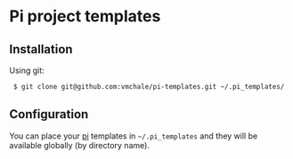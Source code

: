 # Pi project templates

## Installation

Using git:

```bash
 $ git clone git@github.com:vmchale/pi-templates.git ~/.pi_templates/
```

## Configuration

You can place your [pi](https://github.com/vmchale/project-init) templates in
`~/.pi_templates` and they will be available globally (by directory name).
